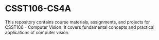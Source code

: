 # CSST106-CS4A
This repository contains course materials, assignments, and projects for CSST106 - Computer Vision. It covers fundamental concepts and practical applications of computer vision.
